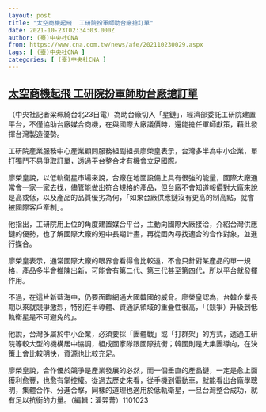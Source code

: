 ```yaml
---
layout: post
title: "太空商機起飛  工研院扮軍師助台廠搶訂單"
date: 2021-10-23T02:34:03.000Z
author: (臺)中央社CNA
from: https://www.cna.com.tw/news/afe/202110230029.aspx
tags: [ (臺)中央社CNA ]
categories: [ (臺)中央社CNA ]
---
```

<!--1634956443000-->
[太空商機起飛  工研院扮軍師助台廠搶訂單](https://www.cna.com.tw/news/afe/202110230029.aspx)
------

<div>
<div></div><div><p>（中央社記者梁珮綺台北23日電）為助台廠切入「星鏈」，經濟部委託工研院建置平台，不僅協助台廠媒合商機，在與國際大廠議價時，還能擔任軍師獻策，藉此發揮台灣製造優勢。</p><p>工研院產業服務中心產業顧問服務組副組長廖榮皇表示，台灣多半為中小企業，單打獨鬥不易爭取訂單，透過平台整合才有機會立足國際。</p><p>廖榮皇說，以低軌衛星市場來說，台廠在地面設備上具有很強的能量，國際大廠通常會一家一家去找，儘管能做出符合規格的產品，但台廠不會知道報價對大廠來說是高或低，以及產品的品質優劣為何，「如果台廠供應鏈沒有更高的制高點，就會被國際客戶牽制」。</p><p>他指出，工研院用上位的角度建置媒合平台，主動向國際大廠接洽，介紹台灣供應鏈的優勢，也了解國際大廠的短中長期計畫，再從國內尋找適合的合作對象，並進行媒合。</p><p>廖榮皇表示，通常國際大廠的眼界會看得會比較遠，不會只針對某產品的單一規格，產品多半會推陳出新，可能會有第二代、第三代甚至第四代，所以平台就發揮作用。</p><p>不過，在這片新藍海中，仍要面臨網通大國韓國的威脅。廖榮皇認為，台韓企業長期以來就競爭激烈，特別在半導體、資通訊領域的重疊性很高，「（競爭）升級到低軌衛星是不可避免的」。</p><p>他說，台灣多屬於中小企業，必須要採「團體戰」或「打群架」的方式，透過工研院等較大型的機構居中協調，組成國家隊跟國際抗衡；韓國則是大集團導向，在決策上會比較明快，資源也比較充足。</p><p>廖榮皇說，合作優於競爭是產業發展的必然，而一個垂直的產品鏈，一定是愈上面獲利愈豐，也愈有掌控權。從過去歷史來看，從手機到電動車，就能看出台廠學聰明，集體合作、分進合擊，同樣的道理也適用於低軌衛星，一旦台灣整合成功，就有足以抗衡的力量。（編輯：潘羿菁）1101023</p></div>
</div>
